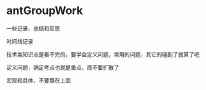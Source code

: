# antGroupWork

一些记录、总结和反思

时间线记录



技术类知识点是看不完的，要学会定义问题，常用的问题，其它的碰到了就算了吧



定义问题，确定考点也就是重点，而不要扩散了



宏观和具体、不要飘在上面